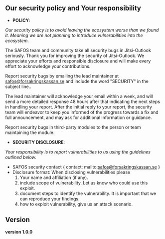 ## Our security policy and Your responsibility
- **POLICY**:

*Our security policy is to avoid leaving the ecosystem worse than we found it. Meaning we are not planning to introduce vulnerabilities into the ecosystem.*

The SAFOS team and community take all security bugs in Jitsi-Outlook seriously. Thank you for improving the security of Jitsi-Outlook. We appreciate your efforts and responsible disclosure and will make every effort to acknowledge your contributions.

Report security bugs by emailing the lead maintainer at safos@forsakringskassan.se and include the word "SECURITY" in the subject line..

The lead maintainer will acknowledge your email within a week, and will send a more detailed response 48 hours after that indicating the next steps in handling your report. After the initial reply to your report, the security team will endeavor to keep you informed of the progress towards a fix and full announcement, and may ask for additional information or guidance.

Report security bugs in third-party modules to the person or team maintaining the module.

- **SECURITY DISCLOSURE**:

*Your responsibility is to report vulnerabilities to us using the guidelines outlined below.*

- SAFOS security contact { contact: mailto:safos@forsakringskassan.se }
- Disclosure format: When disclosing vulnerabilities please
  1. Your name and affiliation (if any).
  2. include scope of vulnerability. Let us know who could use this exploit.
  3. document steps to identify the vulnerability. It is important that we can reproduce your findings.
  4. how to exploit vulnerability, give us an attack scenario.

## Version
**version 1.0.0**

